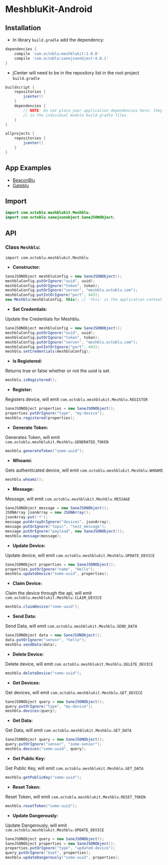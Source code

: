 # MeshbluKit-Android

## Installation

- In library `build.gradle` add the dependency:

```gradle
dependencies {
    compile 'com.octoblu:meshblukit:1.0.0'
    compile 'com.octoblu:sanejsonobject:4.0.1'
}
```

- jCenter will need to be in the repository list in the root project `build.gradle`

```gradle
buildscript {
    repositories {
        jcenter()
    }
    dependencies {
        // NOTE: Do not place your application dependencies here; they belong
        // in the individual module build.gradle files
    }
}

allprojects {
    repositories {
        jcenter()
    }
}
```

## App Examples

* [BeaconBlu](https://github.com/octoblu/BeaconBlu-Android)
* [Gateblu](https://github.com/octoblu/gateblu-android)

## Import

```java
import com.octoblu.meshblukit.Meshblu;
import com.octoblu.sanejsonobject.SaneJSONObject;
```

## API

### Class `Meshblu`:

`import com.octoblu.meshblukit.Meshblu`

- **Constructor:**

```java
SaneJSONObject meshbluConfig = new SaneJSONObject();
meshbluConfig.putOrIgnore("uuid", uuid);
meshbluConfig.putOrIgnore("token", token);
meshbluConfig.putOrIgnore("server", "meshblu.octoblu.com");
meshbluConfig.putIntOrIgnore("port", 443);
new Meshblu(meshbluConfig, this); // 'this' is the application context
```

- **Set Credentials:**

Update the Credentials for Meshblu.

```java
SaneJSONObject meshbluConfig = new SaneJSONObject();
meshbluConfig.putOrIgnore("uuid", uuid);
meshbluConfig.putOrIgnore("token", token);
meshbluConfig.putOrIgnore("server", "meshblu.octoblu.com");
meshbluConfig.putIntOrIgnore("port", 443);
meshblu.setCredentials(meshbluConfig);
```

- **Is Registered:**

Returns true or false whether or not the uuid is set.

```java
meshblu.isRegistered();
```

- **Register:**

Registers device, will emit `com.octoblu.meshblukit.Meshblu.REGISTER`

```java
SaneJSONObject properties = new SaneJSONObject();
properties.putOrIgnore("type", "my-device");
meshblu.registered(properties);
```

- **Generate Token:**

Generates Token, will emit `com.octoblu.meshblukit.Meshblu.GENERATED_TOKEN`

```java
meshblu.generateToken("some-uuid");
```


- **Whoami:**

Gets authenticated device, will emit `com.octoblu.meshblukit.Meshblu.WHOAMI`

```java
meshblu.whoami();
```
- **Message:**

Message, will emit `com.octoblu.meshblukit.Meshblu.MESSAGE`


```java
SaneJSONObject message = new SaneJSONObject();
JSONArray jsonArray = new JSONArray();
jsonArray.put('*');
message.putArrayOrIgnore("devices", jsonArray);
message.putOrIgnore("topic", "test_message");
message.putOrIgnore("payload", new SaneJSONObject());
meshblu.message(message);
```

- **Update Device:**

Update device, will emit `com.octoblu.meshblukit.Meshblu.UPDATE_DEVICE`

```java
SaneJSONObject properties = new SaneJSONObject();
properties.putOrIgnore("name", "Hello");
meshblu.updateDevice("some-uuid", properties);
```

- **Claim Device:**

Claim the device through the api, will emit `com.octoblu.meshblukit.Meshblu.CLAIM_DEVICE`

```java
meshblu.claimDevice("some-uuid");
```

- **Send Data:**

Send Data, will emit `com.octoblu.meshblukit.Meshblu.SEND_DATA`

```java
SaneJSONObject data = new SaneJSONObject();
data.putOrIgnore("sensor", "hello");
meshblu.sendData(data);
```

- **Delete Device:**

Delete device, will emit `com.octoblu.meshblukit.Meshblu.DELETE_DEVICE`

```java
meshblu.deleteDevice("some-uuid");
```

- **Get Devices:**

Get devices, will emit `com.octoblu.meshblukit.Meshblu.GET_DEVICE`

```java
SaneJSONObject query = new SaneJSONObject();
query.putOrIgnore("type", "my-device");
meshblu.devices(query);
```

- **Get Data:**

Get Data, will emit `com.octoblu.meshblukit.Meshblu.GET_DATA`

```java
SaneJSONObject query = new SaneJSONObject();
query.putOrIgnore("sensor", "some-sensor");
meshblu.devices("some-uuid", query);
```

- **Get Public Key:**

Get Public Key, will emit `com.octoblu.meshblukit.Meshblu.GET_DATA`

```java
meshblu.getPublicKey("some-uuid");
```

- **Reset Token:**

Reset Token, will emit `com.octoblu.meshblukit.Meshblu.RESET_TOKEN`

```java
meshblu.resetToken("some-uuid");
```

- **Update Dangerously:**

Update Dangerously, will emit `com.octoblu.meshblukit.Meshblu.UPDATE_DEVICE`

```java
SaneJSONObject query = new SaneJSONObject();
SaneJSONObject properties = new SaneJSONObject();
properties.putOrIgnore("type", "updated-device");
query.putOrIgnore("$set", properties);
meshblu.updateDangerously("some-uuid", properties);
```

